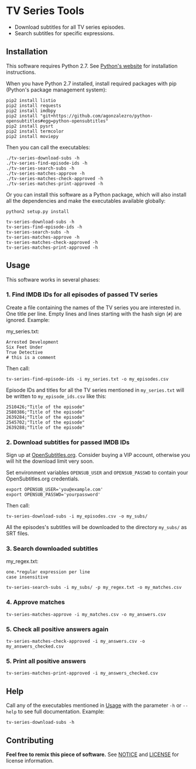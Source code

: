 # TV Series Tools

- Download subtitles for all TV series episodes.
- Search subtitles for specific expressions.

## Installation

This software requires Python 2.7. See [Python's website](https://www.python.org/) for installation instructions.

When you have Python 2.7 installed, install required packages with pip (Python's package management system):

```
pip2 install listio
pip2 install requests
pip2 install imdbpy
pip2 install "git+https://github.com/agonzalezro/python-opensubtitles#egg=python-opensubtitles"
pip2 install pysrt
pip2 install termcolor
pip2 install moviepy
```

Then you can call the executables:

```
./tv-series-download-subs -h
./tv-series-find-episode-ids -h
./tv-series-search-subs -h
./tv-series-matches-approve -h
./tv-series-matches-check-approved -h
./tv-series-matches-print-approved -h
```

Or you can install this software as a Python package, which will also install all the dependencies and make the executables available globally:

```
python2 setup.py install

tv-series-download-subs -h
tv-series-find-episode-ids -h
tv-series-search-subs -h
tv-series-matches-approve -h
tv-series-matches-check-approved -h
tv-series-matches-print-approved -h
```

## Usage

This software works in several phases:

### 1. Find IMDB IDs for all episodes of passed TV series

Create a file containing the names of the TV series you are interested in. One title per line. Empty lines and lines starting with the hash sign (`#`) are ignored. Example:

my_series.txt:

```
Arrested Development
Six Feet Under
True Detective
# this is a comment
```

Then call:

```
tv-series-find-episode-ids -i my_series.txt -o my_episodes.csv
```

Episode IDs and titles for all the TV series mentioned in `my_series.txt` will be written to `my_episode_ids.csv` like this:

```
2510426;"Title of the episode"
2580386;"Title of the episode"
2639284;"Title of the episode"
2545702;"Title of the episode"
2639288;"Title of the episode"
```

### 2. Download subtitles for passed IMDB IDs

Sign up at [OpenSubtitles.org](https://www.opensubtitles.org/). Consider buying a VIP account, otherwise you will hit the download limit very soon.

Set environment variables `OPENSUB_USER` and `OPENSUB_PASSWD` to contain your OpenSubtitles.org credentials.

```
export OPENSUB_USER='you@example.com'
export OPENSUB_PASSWD='yourpassword'
```

Then call:

```
tv-series-download-subs -i my_episodes.csv -o my_subs/
```

All the episodes's subtitles will be downloaded to the directory `my_subs/` as SRT files.

### 3. Search downloaded subtitles

my_regex.txt:

```
one.*regular expression per line
case insensitive
```

```
tv-series-search-subs -i my_subs/ -p my_regex.txt -o my_matches.csv
```

### 4. Approve matches

```
tv-series-matches-approve -i my_matches.csv -o my_answers.csv
```

### 5. Check all positive answers again

```
tv-series-matches-check-approved -i my_answers.csv -o my_answers_checked.csv
```

### 5. Print all positive answers

```
tv-series-matches-print-approved -i my_answers_checked.csv
```

## Help

Call any of the executables mentioned in [Usage](#usage) with the parameter `-h` or `--help` to see full documentation. Example:

```
tv-series-download-subs -h
```

## Contributing

__Feel free to remix this piece of software.__ See [NOTICE](./NOTICE) and [LICENSE](./LICENSE) for license information.
